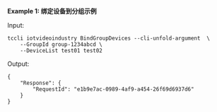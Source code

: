 **Example 1: 绑定设备到分组示例**



Input: 

```
tccli iotvideoindustry BindGroupDevices --cli-unfold-argument  \
    --GroupId group-1234abcd \
    --DeviceList test01 test02
```

Output: 
```
{
    "Response": {
        "RequestId": "e1b9e7ac-0989-4af9-a454-26f69d6937d6"
    }
}
```

